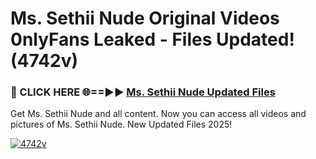# Ms. Sethii Nude Original Videos 0nlyFans Leaked - Files Updated! (4742v)

<h3>🔴 CLICK HERE 🌐==►► <a href="https://tinyurl.com/5h6xmrr3" rel="nofollow">Ms. Sethii Nude Updated Files</a></h3>

Get Ms. Sethii Nude and all content. Now you can access all videos and pictures of Ms. Sethii Nude. New Updated Files 2025!

[![4742v](https://i.imgur.com/KVD873Z.gif)](https://tinyurl.com/5h6xmrr3)
